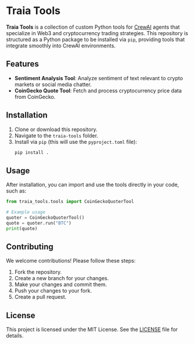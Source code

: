 # Traia Tools

**Traia Tools** is a collection of custom Python tools for [CrewAI](https://docs.crewai.com/) agents that specialize in Web3 and cryptocurrency trading strategies. This repository is structured as a Python package to be installed via `pip`, providing tools that integrate smoothly into CrewAI environments.

## Features
- **Sentiment Analysis Tool**: Analyze sentiment of text relevant to crypto markets or social media chatter.
- **CoinGecko Quote Tool**: Fetch and process cryptocurrency price data from CoinGecko.

## Installation

1. Clone or download this repository.
2. Navigate to the `traia-tools` folder.
3. Install via `pip` (this will use the `pyproject.toml` file):
   ```bash
   pip install .
   ```

## Usage
After installation, you can import and use the tools directly in your code, such as:

```python
from traia_tools.tools import CoinGeckoQuoterTool

# Example usage
quoter = CoinGeckoQuoterTool()
quote = quoter.run("BTC")
print(quote)
```

## Contributing

We welcome contributions! Please follow these steps:

1. Fork the repository.
2. Create a new branch for your changes.
3. Make your changes and commit them.
4. Push your changes to your fork.
5. Create a pull request.

## License

This project is licensed under the MIT License. See the [LICENSE](LICENSE) file for details.
